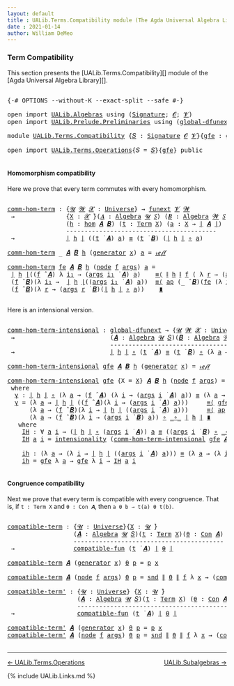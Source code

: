 ```yaml
---
layout: default
title : UALib.Terms.Compatibility module (The Agda Universal Algebra Library)
date : 2021-01-14
author: William DeMeo
---
```


### <a id="term-compatibility">Term Compatibility</a>

This section presents the [UALib.Terms.Compatibility][] module of the [Agda Universal Algebra Library][].

<pre class="Agda">

<a id="320" class="Symbol">{-#</a> <a id="324" class="Keyword">OPTIONS</a> <a id="332" class="Pragma">--without-K</a> <a id="344" class="Pragma">--exact-split</a> <a id="358" class="Pragma">--safe</a> <a id="365" class="Symbol">#-}</a>

<a id="370" class="Keyword">open</a> <a id="375" class="Keyword">import</a> <a id="382" href="UALib.Algebras.html" class="Module">UALib.Algebras</a> <a id="397" class="Keyword">using</a> <a id="403" class="Symbol">(</a><a id="404" href="UALib.Algebras.Signatures.html#1377" class="Function">Signature</a><a id="413" class="Symbol">;</a> <a id="415" href="universes.html#613" class="Generalizable">𝓞</a><a id="416" class="Symbol">;</a> <a id="418" href="universes.html#617" class="Generalizable">𝓥</a><a id="419" class="Symbol">)</a>
<a id="421" class="Keyword">open</a> <a id="426" class="Keyword">import</a> <a id="433" href="UALib.Prelude.Preliminaries.html" class="Module">UALib.Prelude.Preliminaries</a> <a id="461" class="Keyword">using</a> <a id="467" class="Symbol">(</a><a id="468" href="MGS-Subsingleton-Theorems.html#3468" class="Function">global-dfunext</a><a id="482" class="Symbol">)</a>

<a id="485" class="Keyword">module</a> <a id="492" href="UALib.Terms.Compatibility.html" class="Module">UALib.Terms.Compatibility</a> <a id="518" class="Symbol">{</a><a id="519" href="UALib.Terms.Compatibility.html#519" class="Bound">𝑆</a> <a id="521" class="Symbol">:</a> <a id="523" href="UALib.Algebras.Signatures.html#1377" class="Function">Signature</a> <a id="533" href="universes.html#613" class="Generalizable">𝓞</a> <a id="535" href="universes.html#617" class="Generalizable">𝓥</a><a id="536" class="Symbol">}{</a><a id="538" href="UALib.Terms.Compatibility.html#538" class="Bound">gfe</a> <a id="542" class="Symbol">:</a> <a id="544" href="MGS-Subsingleton-Theorems.html#3468" class="Function">global-dfunext</a><a id="558" class="Symbol">}</a> <a id="560" class="Keyword">where</a>

<a id="567" class="Keyword">open</a> <a id="572" class="Keyword">import</a> <a id="579" href="UALib.Terms.Operations.html" class="Module">UALib.Terms.Operations</a><a id="601" class="Symbol">{</a><a id="602" class="Argument">𝑆</a> <a id="604" class="Symbol">=</a> <a id="606" href="UALib.Terms.Compatibility.html#519" class="Bound">𝑆</a><a id="607" class="Symbol">}{</a><a id="609" href="UALib.Terms.Compatibility.html#538" class="Bound">gfe</a><a id="612" class="Symbol">}</a> <a id="614" class="Keyword">public</a>

</pre>



#### <a id="homomorphism compatibility">Homomorphism compatibility</a>

Here we prove that every term commutes with every homomorphism.

<pre class="Agda">

<a id="comm-hom-term"></a><a id="787" href="UALib.Terms.Compatibility.html#787" class="Function">comm-hom-term</a> <a id="801" class="Symbol">:</a> <a id="803" class="Symbol">{</a><a id="804" href="UALib.Terms.Compatibility.html#804" class="Bound">𝓤</a> <a id="806" href="UALib.Terms.Compatibility.html#806" class="Bound">𝓦</a> <a id="808" href="UALib.Terms.Compatibility.html#808" class="Bound">𝓧</a> <a id="810" class="Symbol">:</a> <a id="812" href="universes.html#551" class="Function">Universe</a><a id="820" class="Symbol">}</a> <a id="822" class="Symbol">→</a> <a id="824" href="MGS-FunExt-from-Univalence.html#393" class="Function">funext</a> <a id="831" href="UALib.Terms.Compatibility.html#535" class="Bound">𝓥</a> <a id="833" href="UALib.Terms.Compatibility.html#806" class="Bound">𝓦</a>
 <a id="836" class="Symbol">→</a>              <a id="851" class="Symbol">{</a><a id="852" href="UALib.Terms.Compatibility.html#852" class="Bound">X</a> <a id="854" class="Symbol">:</a> <a id="856" href="UALib.Terms.Compatibility.html#808" class="Bound">𝓧</a> <a id="858" href="universes.html#758" class="Function Operator">̇</a><a id="859" class="Symbol">}(</a><a id="861" href="UALib.Terms.Compatibility.html#861" class="Bound">𝑨</a> <a id="863" class="Symbol">:</a> <a id="865" href="UALib.Algebras.Algebras.html#771" class="Function">Algebra</a> <a id="873" href="UALib.Terms.Compatibility.html#804" class="Bound">𝓤</a> <a id="875" href="UALib.Terms.Compatibility.html#519" class="Bound">𝑆</a><a id="876" class="Symbol">)</a> <a id="878" class="Symbol">(</a><a id="879" href="UALib.Terms.Compatibility.html#879" class="Bound">𝑩</a> <a id="881" class="Symbol">:</a> <a id="883" href="UALib.Algebras.Algebras.html#771" class="Function">Algebra</a> <a id="891" href="UALib.Terms.Compatibility.html#806" class="Bound">𝓦</a> <a id="893" href="UALib.Terms.Compatibility.html#519" class="Bound">𝑆</a><a id="894" class="Symbol">)</a>
                <a id="912" class="Symbol">(</a><a id="913" href="UALib.Terms.Compatibility.html#913" class="Bound">h</a> <a id="915" class="Symbol">:</a> <a id="917" href="UALib.Homomorphisms.Basic.html#2319" class="Function">hom</a> <a id="921" href="UALib.Terms.Compatibility.html#861" class="Bound">𝑨</a> <a id="923" href="UALib.Terms.Compatibility.html#879" class="Bound">𝑩</a><a id="924" class="Symbol">)</a> <a id="926" class="Symbol">(</a><a id="927" href="UALib.Terms.Compatibility.html#927" class="Bound">t</a> <a id="929" class="Symbol">:</a> <a id="931" href="UALib.Terms.Basic.html#2343" class="Datatype">Term</a> <a id="936" href="UALib.Terms.Compatibility.html#852" class="Bound">X</a><a id="937" class="Symbol">)</a> <a id="939" class="Symbol">(</a><a id="940" href="UALib.Terms.Compatibility.html#940" class="Bound">a</a> <a id="942" class="Symbol">:</a> <a id="944" href="UALib.Terms.Compatibility.html#852" class="Bound">X</a> <a id="946" class="Symbol">→</a> <a id="948" href="UALib.Prelude.Preliminaries.html#11659" class="Function Operator">∣</a> <a id="950" href="UALib.Terms.Compatibility.html#861" class="Bound">𝑨</a> <a id="952" href="UALib.Prelude.Preliminaries.html#11659" class="Function Operator">∣</a><a id="953" class="Symbol">)</a>
                <a id="971" class="Comment">-----------------------------------------</a>
 <a id="1014" class="Symbol">→</a>              <a id="1029" href="UALib.Prelude.Preliminaries.html#11659" class="Function Operator">∣</a> <a id="1031" href="UALib.Terms.Compatibility.html#913" class="Bound">h</a> <a id="1033" href="UALib.Prelude.Preliminaries.html#11659" class="Function Operator">∣</a> <a id="1035" class="Symbol">((</a><a id="1037" href="UALib.Terms.Compatibility.html#927" class="Bound">t</a> <a id="1039" href="UALib.Terms.Operations.html#1284" class="Function Operator">̇</a> <a id="1041" href="UALib.Terms.Compatibility.html#861" class="Bound">𝑨</a><a id="1042" class="Symbol">)</a> <a id="1044" href="UALib.Terms.Compatibility.html#940" class="Bound">a</a><a id="1045" class="Symbol">)</a> <a id="1047" href="UALib.Prelude.Preliminaries.html#5556" class="Datatype Operator">≡</a> <a id="1049" class="Symbol">(</a><a id="1050" href="UALib.Terms.Compatibility.html#927" class="Bound">t</a> <a id="1052" href="UALib.Terms.Operations.html#1284" class="Function Operator">̇</a> <a id="1054" href="UALib.Terms.Compatibility.html#879" class="Bound">𝑩</a><a id="1055" class="Symbol">)</a> <a id="1057" class="Symbol">(</a><a id="1058" href="UALib.Prelude.Preliminaries.html#11659" class="Function Operator">∣</a> <a id="1060" href="UALib.Terms.Compatibility.html#913" class="Bound">h</a> <a id="1062" href="UALib.Prelude.Preliminaries.html#11659" class="Function Operator">∣</a> <a id="1064" href="MGS-MLTT.html#3813" class="Function Operator">∘</a> <a id="1066" href="UALib.Terms.Compatibility.html#940" class="Bound">a</a><a id="1067" class="Symbol">)</a>

<a id="1070" href="UALib.Terms.Compatibility.html#787" class="Function">comm-hom-term</a> <a id="1084" class="Symbol">_</a> <a id="1086" href="UALib.Terms.Compatibility.html#1086" class="Bound">𝑨</a> <a id="1088" href="UALib.Terms.Compatibility.html#1088" class="Bound">𝑩</a> <a id="1090" href="UALib.Terms.Compatibility.html#1090" class="Bound">h</a> <a id="1092" class="Symbol">(</a><a id="1093" href="UALib.Terms.Basic.html#2391" class="InductiveConstructor">generator</a> <a id="1103" href="UALib.Terms.Compatibility.html#1103" class="Bound">x</a><a id="1104" class="Symbol">)</a> <a id="1106" href="UALib.Terms.Compatibility.html#1106" class="Bound">a</a> <a id="1108" class="Symbol">=</a> <a id="1110" href="UALib.Prelude.Preliminaries.html#5570" class="InductiveConstructor">𝓇ℯ𝒻𝓁</a>

<a id="1116" href="UALib.Terms.Compatibility.html#787" class="Function">comm-hom-term</a> <a id="1130" href="UALib.Terms.Compatibility.html#1130" class="Bound">fe</a> <a id="1133" href="UALib.Terms.Compatibility.html#1133" class="Bound">𝑨</a> <a id="1135" href="UALib.Terms.Compatibility.html#1135" class="Bound">𝑩</a> <a id="1137" href="UALib.Terms.Compatibility.html#1137" class="Bound">h</a> <a id="1139" class="Symbol">(</a><a id="1140" href="UALib.Terms.Basic.html#2416" class="InductiveConstructor">node</a> <a id="1145" href="UALib.Terms.Compatibility.html#1145" class="Bound">f</a> <a id="1147" href="UALib.Terms.Compatibility.html#1147" class="Bound">args</a><a id="1151" class="Symbol">)</a> <a id="1153" href="UALib.Terms.Compatibility.html#1153" class="Bound">a</a> <a id="1155" class="Symbol">=</a>
 <a id="1158" href="UALib.Prelude.Preliminaries.html#11659" class="Function Operator">∣</a> <a id="1160" href="UALib.Terms.Compatibility.html#1137" class="Bound">h</a> <a id="1162" href="UALib.Prelude.Preliminaries.html#11659" class="Function Operator">∣</a><a id="1163" class="Symbol">((</a><a id="1165" href="UALib.Terms.Compatibility.html#1145" class="Bound">f</a> <a id="1167" href="UALib.Algebras.Algebras.html#2921" class="Function Operator">̂</a> <a id="1169" href="UALib.Terms.Compatibility.html#1133" class="Bound">𝑨</a><a id="1170" class="Symbol">)</a> <a id="1172" class="Symbol">λ</a> <a id="1174" href="UALib.Terms.Compatibility.html#1174" class="Bound">i₁</a> <a id="1177" class="Symbol">→</a> <a id="1179" class="Symbol">(</a><a id="1180" href="UALib.Terms.Compatibility.html#1147" class="Bound">args</a> <a id="1185" href="UALib.Terms.Compatibility.html#1174" class="Bound">i₁</a> <a id="1188" href="UALib.Terms.Operations.html#1284" class="Function Operator">̇</a> <a id="1190" href="UALib.Terms.Compatibility.html#1133" class="Bound">𝑨</a><a id="1191" class="Symbol">)</a> <a id="1193" href="UALib.Terms.Compatibility.html#1153" class="Bound">a</a><a id="1194" class="Symbol">)</a>    <a id="1199" href="MGS-MLTT.html#5997" class="Function Operator">≡⟨</a> <a id="1202" href="UALib.Prelude.Preliminaries.html#11740" class="Function Operator">∥</a> <a id="1204" href="UALib.Terms.Compatibility.html#1137" class="Bound">h</a> <a id="1206" href="UALib.Prelude.Preliminaries.html#11740" class="Function Operator">∥</a> <a id="1208" href="UALib.Terms.Compatibility.html#1145" class="Bound">f</a> <a id="1210" class="Symbol">(</a> <a id="1212" class="Symbol">λ</a> <a id="1214" href="UALib.Terms.Compatibility.html#1214" class="Bound">r</a> <a id="1216" class="Symbol">→</a> <a id="1218" class="Symbol">(</a><a id="1219" href="UALib.Terms.Compatibility.html#1147" class="Bound">args</a> <a id="1224" href="UALib.Terms.Compatibility.html#1214" class="Bound">r</a> <a id="1226" href="UALib.Terms.Operations.html#1284" class="Function Operator">̇</a> <a id="1228" href="UALib.Terms.Compatibility.html#1133" class="Bound">𝑨</a><a id="1229" class="Symbol">)</a> <a id="1231" href="UALib.Terms.Compatibility.html#1153" class="Bound">a</a> <a id="1233" class="Symbol">)</a> <a id="1235" href="MGS-MLTT.html#5997" class="Function Operator">⟩</a>
 <a id="1238" class="Symbol">(</a><a id="1239" href="UALib.Terms.Compatibility.html#1145" class="Bound">f</a> <a id="1241" href="UALib.Algebras.Algebras.html#2921" class="Function Operator">̂</a> <a id="1243" href="UALib.Terms.Compatibility.html#1135" class="Bound">𝑩</a><a id="1244" class="Symbol">)(λ</a> <a id="1248" href="UALib.Terms.Compatibility.html#1248" class="Bound">i₁</a> <a id="1251" class="Symbol">→</a>  <a id="1254" href="UALib.Prelude.Preliminaries.html#11659" class="Function Operator">∣</a> <a id="1256" href="UALib.Terms.Compatibility.html#1137" class="Bound">h</a> <a id="1258" href="UALib.Prelude.Preliminaries.html#11659" class="Function Operator">∣</a><a id="1259" class="Symbol">((</a><a id="1261" href="UALib.Terms.Compatibility.html#1147" class="Bound">args</a> <a id="1266" href="UALib.Terms.Compatibility.html#1248" class="Bound">i₁</a> <a id="1269" href="UALib.Terms.Operations.html#1284" class="Function Operator">̇</a> <a id="1271" href="UALib.Terms.Compatibility.html#1133" class="Bound">𝑨</a><a id="1272" class="Symbol">)</a> <a id="1274" href="UALib.Terms.Compatibility.html#1153" class="Bound">a</a><a id="1275" class="Symbol">))</a>  <a id="1279" href="MGS-MLTT.html#5997" class="Function Operator">≡⟨</a> <a id="1282" href="MGS-MLTT.html#6613" class="Function">ap</a> <a id="1285" class="Symbol">(_</a> <a id="1288" href="UALib.Algebras.Algebras.html#2921" class="Function Operator">̂</a> <a id="1290" href="UALib.Terms.Compatibility.html#1135" class="Bound">𝑩</a><a id="1291" class="Symbol">)(</a><a id="1293" href="UALib.Terms.Compatibility.html#1130" class="Bound">fe</a> <a id="1296" class="Symbol">(λ</a> <a id="1299" href="UALib.Terms.Compatibility.html#1299" class="Bound">i₁</a> <a id="1302" class="Symbol">→</a> <a id="1304" href="UALib.Terms.Compatibility.html#787" class="Function">comm-hom-term</a> <a id="1318" href="UALib.Terms.Compatibility.html#1130" class="Bound">fe</a> <a id="1321" href="UALib.Terms.Compatibility.html#1133" class="Bound">𝑨</a> <a id="1323" href="UALib.Terms.Compatibility.html#1135" class="Bound">𝑩</a> <a id="1325" href="UALib.Terms.Compatibility.html#1137" class="Bound">h</a> <a id="1327" class="Symbol">(</a><a id="1328" href="UALib.Terms.Compatibility.html#1147" class="Bound">args</a> <a id="1333" href="UALib.Terms.Compatibility.html#1299" class="Bound">i₁</a><a id="1335" class="Symbol">)</a> <a id="1337" href="UALib.Terms.Compatibility.html#1153" class="Bound">a</a><a id="1338" class="Symbol">))</a><a id="1340" href="MGS-MLTT.html#5997" class="Function Operator">⟩</a>
 <a id="1343" class="Symbol">(</a><a id="1344" href="UALib.Terms.Compatibility.html#1145" class="Bound">f</a> <a id="1346" href="UALib.Algebras.Algebras.html#2921" class="Function Operator">̂</a> <a id="1348" href="UALib.Terms.Compatibility.html#1135" class="Bound">𝑩</a><a id="1349" class="Symbol">)(λ</a> <a id="1353" href="UALib.Terms.Compatibility.html#1353" class="Bound">r</a> <a id="1355" class="Symbol">→</a> <a id="1357" class="Symbol">(</a><a id="1358" href="UALib.Terms.Compatibility.html#1147" class="Bound">args</a> <a id="1363" href="UALib.Terms.Compatibility.html#1353" class="Bound">r</a> <a id="1365" href="UALib.Terms.Operations.html#1284" class="Function Operator">̇</a> <a id="1367" href="UALib.Terms.Compatibility.html#1135" class="Bound">𝑩</a><a id="1368" class="Symbol">)(</a><a id="1370" href="UALib.Prelude.Preliminaries.html#11659" class="Function Operator">∣</a> <a id="1372" href="UALib.Terms.Compatibility.html#1137" class="Bound">h</a> <a id="1374" href="UALib.Prelude.Preliminaries.html#11659" class="Function Operator">∣</a> <a id="1376" href="MGS-MLTT.html#3813" class="Function Operator">∘</a> <a id="1378" href="UALib.Terms.Compatibility.html#1153" class="Bound">a</a><a id="1379" class="Symbol">))</a>    <a id="1385" href="MGS-MLTT.html#6079" class="Function Operator">∎</a>

</pre>

Here is an intensional version.

<pre class="Agda">

<a id="comm-hom-term-intensional"></a><a id="1447" href="UALib.Terms.Compatibility.html#1447" class="Function">comm-hom-term-intensional</a> <a id="1473" class="Symbol">:</a> <a id="1475" href="MGS-Subsingleton-Theorems.html#3468" class="Function">global-dfunext</a> <a id="1490" class="Symbol">→</a> <a id="1492" class="Symbol">{</a><a id="1493" href="UALib.Terms.Compatibility.html#1493" class="Bound">𝓤</a> <a id="1495" href="UALib.Terms.Compatibility.html#1495" class="Bound">𝓦</a> <a id="1497" href="UALib.Terms.Compatibility.html#1497" class="Bound">𝓧</a> <a id="1499" class="Symbol">:</a> <a id="1501" href="universes.html#551" class="Function">Universe</a><a id="1509" class="Symbol">}{</a><a id="1511" href="UALib.Terms.Compatibility.html#1511" class="Bound">X</a> <a id="1513" class="Symbol">:</a> <a id="1515" href="UALib.Terms.Compatibility.html#1497" class="Bound">𝓧</a> <a id="1517" href="universes.html#758" class="Function Operator">̇</a><a id="1518" class="Symbol">}</a>
 <a id="1521" class="Symbol">→</a>                          <a id="1548" class="Symbol">(</a><a id="1549" href="UALib.Terms.Compatibility.html#1549" class="Bound">𝑨</a> <a id="1551" class="Symbol">:</a> <a id="1553" href="UALib.Algebras.Algebras.html#771" class="Function">Algebra</a> <a id="1561" href="UALib.Terms.Compatibility.html#1493" class="Bound">𝓤</a> <a id="1563" href="UALib.Terms.Compatibility.html#519" class="Bound">𝑆</a><a id="1564" class="Symbol">)(</a><a id="1566" href="UALib.Terms.Compatibility.html#1566" class="Bound">𝑩</a> <a id="1568" class="Symbol">:</a> <a id="1570" href="UALib.Algebras.Algebras.html#771" class="Function">Algebra</a> <a id="1578" href="UALib.Terms.Compatibility.html#1495" class="Bound">𝓦</a> <a id="1580" href="UALib.Terms.Compatibility.html#519" class="Bound">𝑆</a><a id="1581" class="Symbol">)(</a><a id="1583" href="UALib.Terms.Compatibility.html#1583" class="Bound">h</a> <a id="1585" class="Symbol">:</a> <a id="1587" href="UALib.Homomorphisms.Basic.html#2319" class="Function">hom</a> <a id="1591" href="UALib.Terms.Compatibility.html#1549" class="Bound">𝑨</a> <a id="1593" href="UALib.Terms.Compatibility.html#1566" class="Bound">𝑩</a><a id="1594" class="Symbol">)(</a><a id="1596" href="UALib.Terms.Compatibility.html#1596" class="Bound">t</a> <a id="1598" class="Symbol">:</a> <a id="1600" href="UALib.Terms.Basic.html#2343" class="Datatype">Term</a> <a id="1605" href="UALib.Terms.Compatibility.html#1511" class="Bound">X</a><a id="1606" class="Symbol">)</a>
                            <a id="1636" class="Comment">-------------------------------------------------------------</a>
 <a id="1699" class="Symbol">→</a>                          <a id="1726" href="UALib.Prelude.Preliminaries.html#11659" class="Function Operator">∣</a> <a id="1728" href="UALib.Terms.Compatibility.html#1583" class="Bound">h</a> <a id="1730" href="UALib.Prelude.Preliminaries.html#11659" class="Function Operator">∣</a> <a id="1732" href="MGS-MLTT.html#3813" class="Function Operator">∘</a> <a id="1734" class="Symbol">(</a><a id="1735" href="UALib.Terms.Compatibility.html#1596" class="Bound">t</a> <a id="1737" href="UALib.Terms.Operations.html#1284" class="Function Operator">̇</a> <a id="1739" href="UALib.Terms.Compatibility.html#1549" class="Bound">𝑨</a><a id="1740" class="Symbol">)</a> <a id="1742" href="UALib.Prelude.Preliminaries.html#5556" class="Datatype Operator">≡</a> <a id="1744" class="Symbol">(</a><a id="1745" href="UALib.Terms.Compatibility.html#1596" class="Bound">t</a> <a id="1747" href="UALib.Terms.Operations.html#1284" class="Function Operator">̇</a> <a id="1749" href="UALib.Terms.Compatibility.html#1566" class="Bound">𝑩</a><a id="1750" class="Symbol">)</a> <a id="1752" href="MGS-MLTT.html#3813" class="Function Operator">∘</a> <a id="1754" class="Symbol">(λ</a> <a id="1757" href="UALib.Terms.Compatibility.html#1757" class="Bound">a</a> <a id="1759" class="Symbol">→</a> <a id="1761" href="UALib.Prelude.Preliminaries.html#11659" class="Function Operator">∣</a> <a id="1763" href="UALib.Terms.Compatibility.html#1583" class="Bound">h</a> <a id="1765" href="UALib.Prelude.Preliminaries.html#11659" class="Function Operator">∣</a> <a id="1767" href="MGS-MLTT.html#3813" class="Function Operator">∘</a> <a id="1769" href="UALib.Terms.Compatibility.html#1757" class="Bound">a</a><a id="1770" class="Symbol">)</a>

<a id="1773" href="UALib.Terms.Compatibility.html#1447" class="Function">comm-hom-term-intensional</a> <a id="1799" href="UALib.Terms.Compatibility.html#1799" class="Bound">gfe</a> <a id="1803" href="UALib.Terms.Compatibility.html#1803" class="Bound">𝑨</a> <a id="1805" href="UALib.Terms.Compatibility.html#1805" class="Bound">𝑩</a> <a id="1807" href="UALib.Terms.Compatibility.html#1807" class="Bound">h</a> <a id="1809" class="Symbol">(</a><a id="1810" href="UALib.Terms.Basic.html#2391" class="InductiveConstructor">generator</a> <a id="1820" href="UALib.Terms.Compatibility.html#1820" class="Bound">x</a><a id="1821" class="Symbol">)</a> <a id="1823" class="Symbol">=</a> <a id="1825" href="UALib.Prelude.Preliminaries.html#5570" class="InductiveConstructor">𝓇ℯ𝒻𝓁</a>

<a id="1831" href="UALib.Terms.Compatibility.html#1447" class="Function">comm-hom-term-intensional</a> <a id="1857" href="UALib.Terms.Compatibility.html#1857" class="Bound">gfe</a> <a id="1861" class="Symbol">{</a><a id="1862" class="Argument">X</a> <a id="1864" class="Symbol">=</a> <a id="1866" href="UALib.Terms.Compatibility.html#1866" class="Bound">X</a><a id="1867" class="Symbol">}</a> <a id="1869" href="UALib.Terms.Compatibility.html#1869" class="Bound">𝑨</a> <a id="1871" href="UALib.Terms.Compatibility.html#1871" class="Bound">𝑩</a> <a id="1873" href="UALib.Terms.Compatibility.html#1873" class="Bound">h</a> <a id="1875" class="Symbol">(</a><a id="1876" href="UALib.Terms.Basic.html#2416" class="InductiveConstructor">node</a> <a id="1881" href="UALib.Terms.Compatibility.html#1881" class="Bound">f</a> <a id="1883" href="UALib.Terms.Compatibility.html#1883" class="Bound">args</a><a id="1887" class="Symbol">)</a> <a id="1889" class="Symbol">=</a> <a id="1891" href="UALib.Terms.Compatibility.html#1902" class="Function">γ</a>
 <a id="1894" class="Keyword">where</a>
  <a id="1902" href="UALib.Terms.Compatibility.html#1902" class="Function">γ</a> <a id="1904" class="Symbol">:</a> <a id="1906" href="UALib.Prelude.Preliminaries.html#11659" class="Function Operator">∣</a> <a id="1908" href="UALib.Terms.Compatibility.html#1873" class="Bound">h</a> <a id="1910" href="UALib.Prelude.Preliminaries.html#11659" class="Function Operator">∣</a> <a id="1912" href="MGS-MLTT.html#3813" class="Function Operator">∘</a> <a id="1914" class="Symbol">(λ</a> <a id="1917" href="UALib.Terms.Compatibility.html#1917" class="Bound">a</a> <a id="1919" class="Symbol">→</a> <a id="1921" class="Symbol">(</a><a id="1922" href="UALib.Terms.Compatibility.html#1881" class="Bound">f</a> <a id="1924" href="UALib.Algebras.Algebras.html#2921" class="Function Operator">̂</a> <a id="1926" href="UALib.Terms.Compatibility.html#1869" class="Bound">𝑨</a><a id="1927" class="Symbol">)</a> <a id="1929" class="Symbol">(λ</a> <a id="1932" href="UALib.Terms.Compatibility.html#1932" class="Bound">i</a> <a id="1934" class="Symbol">→</a> <a id="1936" class="Symbol">(</a><a id="1937" href="UALib.Terms.Compatibility.html#1883" class="Bound">args</a> <a id="1942" href="UALib.Terms.Compatibility.html#1932" class="Bound">i</a> <a id="1944" href="UALib.Terms.Operations.html#1284" class="Function Operator">̇</a> <a id="1946" href="UALib.Terms.Compatibility.html#1869" class="Bound">𝑨</a><a id="1947" class="Symbol">)</a> <a id="1949" href="UALib.Terms.Compatibility.html#1917" class="Bound">a</a><a id="1950" class="Symbol">))</a> <a id="1953" href="UALib.Prelude.Preliminaries.html#5556" class="Datatype Operator">≡</a> <a id="1955" class="Symbol">(λ</a> <a id="1958" href="UALib.Terms.Compatibility.html#1958" class="Bound">a</a> <a id="1960" class="Symbol">→</a> <a id="1962" class="Symbol">(</a><a id="1963" href="UALib.Terms.Compatibility.html#1881" class="Bound">f</a> <a id="1965" href="UALib.Algebras.Algebras.html#2921" class="Function Operator">̂</a> <a id="1967" href="UALib.Terms.Compatibility.html#1871" class="Bound">𝑩</a><a id="1968" class="Symbol">)(λ</a> <a id="1972" href="UALib.Terms.Compatibility.html#1972" class="Bound">i</a> <a id="1974" class="Symbol">→</a> <a id="1976" class="Symbol">(</a><a id="1977" href="UALib.Terms.Compatibility.html#1883" class="Bound">args</a> <a id="1982" href="UALib.Terms.Compatibility.html#1972" class="Bound">i</a> <a id="1984" href="UALib.Terms.Operations.html#1284" class="Function Operator">̇</a> <a id="1986" href="UALib.Terms.Compatibility.html#1871" class="Bound">𝑩</a><a id="1987" class="Symbol">)</a> <a id="1989" href="UALib.Terms.Compatibility.html#1958" class="Bound">a</a><a id="1990" class="Symbol">))</a> <a id="1993" href="MGS-MLTT.html#3813" class="Function Operator">∘</a> <a id="1995" href="MGS-MLTT.html#3813" class="Function Operator">_∘_</a> <a id="1999" href="UALib.Prelude.Preliminaries.html#11659" class="Function Operator">∣</a> <a id="2001" href="UALib.Terms.Compatibility.html#1873" class="Bound">h</a> <a id="2003" href="UALib.Prelude.Preliminaries.html#11659" class="Function Operator">∣</a>
  <a id="2007" href="UALib.Terms.Compatibility.html#1902" class="Function">γ</a> <a id="2009" class="Symbol">=</a> <a id="2011" class="Symbol">(λ</a> <a id="2014" href="UALib.Terms.Compatibility.html#2014" class="Bound">a</a> <a id="2016" class="Symbol">→</a> <a id="2018" href="UALib.Prelude.Preliminaries.html#11659" class="Function Operator">∣</a> <a id="2020" href="UALib.Terms.Compatibility.html#1873" class="Bound">h</a> <a id="2022" href="UALib.Prelude.Preliminaries.html#11659" class="Function Operator">∣</a> <a id="2024" class="Symbol">((</a><a id="2026" href="UALib.Terms.Compatibility.html#1881" class="Bound">f</a> <a id="2028" href="UALib.Algebras.Algebras.html#2921" class="Function Operator">̂</a> <a id="2030" href="UALib.Terms.Compatibility.html#1869" class="Bound">𝑨</a><a id="2031" class="Symbol">)(λ</a> <a id="2035" href="UALib.Terms.Compatibility.html#2035" class="Bound">i</a> <a id="2037" class="Symbol">→</a> <a id="2039" class="Symbol">(</a><a id="2040" href="UALib.Terms.Compatibility.html#1883" class="Bound">args</a> <a id="2045" href="UALib.Terms.Compatibility.html#2035" class="Bound">i</a> <a id="2047" href="UALib.Terms.Operations.html#1284" class="Function Operator">̇</a> <a id="2049" href="UALib.Terms.Compatibility.html#1869" class="Bound">𝑨</a><a id="2050" class="Symbol">)</a> <a id="2052" href="UALib.Terms.Compatibility.html#2014" class="Bound">a</a><a id="2053" class="Symbol">)))</a>     <a id="2061" href="MGS-MLTT.html#5997" class="Function Operator">≡⟨</a> <a id="2064" href="UALib.Terms.Compatibility.html#1857" class="Bound">gfe</a> <a id="2068" class="Symbol">(λ</a> <a id="2071" href="UALib.Terms.Compatibility.html#2071" class="Bound">a</a> <a id="2073" class="Symbol">→</a> <a id="2075" href="UALib.Prelude.Preliminaries.html#11740" class="Function Operator">∥</a> <a id="2077" href="UALib.Terms.Compatibility.html#1873" class="Bound">h</a> <a id="2079" href="UALib.Prelude.Preliminaries.html#11740" class="Function Operator">∥</a> <a id="2081" href="UALib.Terms.Compatibility.html#1881" class="Bound">f</a> <a id="2083" class="Symbol">(</a> <a id="2085" class="Symbol">λ</a> <a id="2087" href="UALib.Terms.Compatibility.html#2087" class="Bound">r</a> <a id="2089" class="Symbol">→</a> <a id="2091" class="Symbol">(</a><a id="2092" href="UALib.Terms.Compatibility.html#1883" class="Bound">args</a> <a id="2097" href="UALib.Terms.Compatibility.html#2087" class="Bound">r</a> <a id="2099" href="UALib.Terms.Operations.html#1284" class="Function Operator">̇</a> <a id="2101" href="UALib.Terms.Compatibility.html#1869" class="Bound">𝑨</a><a id="2102" class="Symbol">)</a> <a id="2104" href="UALib.Terms.Compatibility.html#2071" class="Bound">a</a> <a id="2106" class="Symbol">))</a> <a id="2109" href="MGS-MLTT.html#5997" class="Function Operator">⟩</a>
      <a id="2117" class="Symbol">(λ</a> <a id="2120" href="UALib.Terms.Compatibility.html#2120" class="Bound">a</a> <a id="2122" class="Symbol">→</a> <a id="2124" class="Symbol">(</a><a id="2125" href="UALib.Terms.Compatibility.html#1881" class="Bound">f</a> <a id="2127" href="UALib.Algebras.Algebras.html#2921" class="Function Operator">̂</a> <a id="2129" href="UALib.Terms.Compatibility.html#1871" class="Bound">𝑩</a><a id="2130" class="Symbol">)(λ</a> <a id="2134" href="UALib.Terms.Compatibility.html#2134" class="Bound">i</a> <a id="2136" class="Symbol">→</a> <a id="2138" href="UALib.Prelude.Preliminaries.html#11659" class="Function Operator">∣</a> <a id="2140" href="UALib.Terms.Compatibility.html#1873" class="Bound">h</a> <a id="2142" href="UALib.Prelude.Preliminaries.html#11659" class="Function Operator">∣</a> <a id="2144" class="Symbol">((</a><a id="2146" href="UALib.Terms.Compatibility.html#1883" class="Bound">args</a> <a id="2151" href="UALib.Terms.Compatibility.html#2134" class="Bound">i</a> <a id="2153" href="UALib.Terms.Operations.html#1284" class="Function Operator">̇</a> <a id="2155" href="UALib.Terms.Compatibility.html#1869" class="Bound">𝑨</a><a id="2156" class="Symbol">)</a> <a id="2158" href="UALib.Terms.Compatibility.html#2120" class="Bound">a</a><a id="2159" class="Symbol">)))</a>     <a id="2167" href="MGS-MLTT.html#5997" class="Function Operator">≡⟨</a> <a id="2170" href="MGS-MLTT.html#6613" class="Function">ap</a> <a id="2173" class="Symbol">(λ</a> <a id="2176" href="UALib.Terms.Compatibility.html#2176" class="Bound">-</a> <a id="2178" class="Symbol">→</a> <a id="2180" class="Symbol">(λ</a> <a id="2183" href="UALib.Terms.Compatibility.html#2183" class="Bound">a</a> <a id="2185" class="Symbol">→</a> <a id="2187" class="Symbol">(</a><a id="2188" href="UALib.Terms.Compatibility.html#1881" class="Bound">f</a> <a id="2190" href="UALib.Algebras.Algebras.html#2921" class="Function Operator">̂</a> <a id="2192" href="UALib.Terms.Compatibility.html#1871" class="Bound">𝑩</a><a id="2193" class="Symbol">)(</a><a id="2195" href="UALib.Terms.Compatibility.html#2176" class="Bound">-</a> <a id="2197" href="UALib.Terms.Compatibility.html#2183" class="Bound">a</a><a id="2198" class="Symbol">)))</a> <a id="2202" href="UALib.Terms.Compatibility.html#2429" class="Function">ih</a> <a id="2205" href="MGS-MLTT.html#5997" class="Function Operator">⟩</a>
      <a id="2213" class="Symbol">(λ</a> <a id="2216" href="UALib.Terms.Compatibility.html#2216" class="Bound">a</a> <a id="2218" class="Symbol">→</a> <a id="2220" class="Symbol">(</a><a id="2221" href="UALib.Terms.Compatibility.html#1881" class="Bound">f</a> <a id="2223" href="UALib.Algebras.Algebras.html#2921" class="Function Operator">̂</a> <a id="2225" href="UALib.Terms.Compatibility.html#1871" class="Bound">𝑩</a><a id="2226" class="Symbol">)(λ</a> <a id="2230" href="UALib.Terms.Compatibility.html#2230" class="Bound">i</a> <a id="2232" class="Symbol">→</a> <a id="2234" class="Symbol">(</a><a id="2235" href="UALib.Terms.Compatibility.html#1883" class="Bound">args</a> <a id="2240" href="UALib.Terms.Compatibility.html#2230" class="Bound">i</a> <a id="2242" href="UALib.Terms.Operations.html#1284" class="Function Operator">̇</a> <a id="2244" href="UALib.Terms.Compatibility.html#1871" class="Bound">𝑩</a><a id="2245" class="Symbol">)</a> <a id="2247" href="UALib.Terms.Compatibility.html#2216" class="Bound">a</a><a id="2248" class="Symbol">))</a> <a id="2251" href="MGS-MLTT.html#3813" class="Function Operator">∘</a> <a id="2253" href="MGS-MLTT.html#3813" class="Function Operator">_∘_</a> <a id="2257" href="UALib.Prelude.Preliminaries.html#11659" class="Function Operator">∣</a> <a id="2259" href="UALib.Terms.Compatibility.html#1873" class="Bound">h</a> <a id="2261" href="UALib.Prelude.Preliminaries.html#11659" class="Function Operator">∣</a> <a id="2263" href="MGS-MLTT.html#6079" class="Function Operator">∎</a>
   <a id="2268" class="Keyword">where</a>
    <a id="2278" href="UALib.Terms.Compatibility.html#2278" class="Function">IH</a> <a id="2281" class="Symbol">:</a> <a id="2283" class="Symbol">∀</a> <a id="2285" href="UALib.Terms.Compatibility.html#2285" class="Bound">a</a> <a id="2287" href="UALib.Terms.Compatibility.html#2287" class="Bound">i</a> <a id="2289" class="Symbol">→</a> <a id="2291" class="Symbol">(</a><a id="2292" href="UALib.Prelude.Preliminaries.html#11659" class="Function Operator">∣</a> <a id="2294" href="UALib.Terms.Compatibility.html#1873" class="Bound">h</a> <a id="2296" href="UALib.Prelude.Preliminaries.html#11659" class="Function Operator">∣</a> <a id="2298" href="MGS-MLTT.html#3813" class="Function Operator">∘</a> <a id="2300" class="Symbol">(</a><a id="2301" href="UALib.Terms.Compatibility.html#1883" class="Bound">args</a> <a id="2306" href="UALib.Terms.Compatibility.html#2287" class="Bound">i</a> <a id="2308" href="UALib.Terms.Operations.html#1284" class="Function Operator">̇</a> <a id="2310" href="UALib.Terms.Compatibility.html#1869" class="Bound">𝑨</a><a id="2311" class="Symbol">))</a> <a id="2314" href="UALib.Terms.Compatibility.html#2285" class="Bound">a</a> <a id="2316" href="UALib.Prelude.Preliminaries.html#5556" class="Datatype Operator">≡</a> <a id="2318" class="Symbol">((</a><a id="2320" href="UALib.Terms.Compatibility.html#1883" class="Bound">args</a> <a id="2325" href="UALib.Terms.Compatibility.html#2287" class="Bound">i</a> <a id="2327" href="UALib.Terms.Operations.html#1284" class="Function Operator">̇</a> <a id="2329" href="UALib.Terms.Compatibility.html#1871" class="Bound">𝑩</a><a id="2330" class="Symbol">)</a> <a id="2332" href="MGS-MLTT.html#3813" class="Function Operator">∘</a> <a id="2334" href="MGS-MLTT.html#3813" class="Function Operator">_∘_</a> <a id="2338" href="UALib.Prelude.Preliminaries.html#11659" class="Function Operator">∣</a> <a id="2340" href="UALib.Terms.Compatibility.html#1873" class="Bound">h</a> <a id="2342" href="UALib.Prelude.Preliminaries.html#11659" class="Function Operator">∣</a><a id="2343" class="Symbol">)</a> <a id="2345" href="UALib.Terms.Compatibility.html#2285" class="Bound">a</a>
    <a id="2351" href="UALib.Terms.Compatibility.html#2278" class="Function">IH</a> <a id="2354" href="UALib.Terms.Compatibility.html#2354" class="Bound">a</a> <a id="2356" href="UALib.Terms.Compatibility.html#2356" class="Bound">i</a> <a id="2358" class="Symbol">=</a> <a id="2360" href="UALib.Prelude.Extensionality.html#3477" class="Function">intensionality</a> <a id="2375" class="Symbol">(</a><a id="2376" href="UALib.Terms.Compatibility.html#1447" class="Function">comm-hom-term-intensional</a> <a id="2402" href="UALib.Terms.Compatibility.html#1857" class="Bound">gfe</a> <a id="2406" href="UALib.Terms.Compatibility.html#1869" class="Bound">𝑨</a> <a id="2408" href="UALib.Terms.Compatibility.html#1871" class="Bound">𝑩</a> <a id="2410" href="UALib.Terms.Compatibility.html#1873" class="Bound">h</a> <a id="2412" class="Symbol">(</a><a id="2413" href="UALib.Terms.Compatibility.html#1883" class="Bound">args</a> <a id="2418" href="UALib.Terms.Compatibility.html#2356" class="Bound">i</a><a id="2419" class="Symbol">))</a> <a id="2422" href="UALib.Terms.Compatibility.html#2354" class="Bound">a</a>

    <a id="2429" href="UALib.Terms.Compatibility.html#2429" class="Function">ih</a> <a id="2432" class="Symbol">:</a> <a id="2434" class="Symbol">(λ</a> <a id="2437" href="UALib.Terms.Compatibility.html#2437" class="Bound">a</a> <a id="2439" class="Symbol">→</a> <a id="2441" class="Symbol">(λ</a> <a id="2444" href="UALib.Terms.Compatibility.html#2444" class="Bound">i</a> <a id="2446" class="Symbol">→</a> <a id="2448" href="UALib.Prelude.Preliminaries.html#11659" class="Function Operator">∣</a> <a id="2450" href="UALib.Terms.Compatibility.html#1873" class="Bound">h</a> <a id="2452" href="UALib.Prelude.Preliminaries.html#11659" class="Function Operator">∣</a> <a id="2454" class="Symbol">((</a><a id="2456" href="UALib.Terms.Compatibility.html#1883" class="Bound">args</a> <a id="2461" href="UALib.Terms.Compatibility.html#2444" class="Bound">i</a> <a id="2463" href="UALib.Terms.Operations.html#1284" class="Function Operator">̇</a> <a id="2465" href="UALib.Terms.Compatibility.html#1869" class="Bound">𝑨</a><a id="2466" class="Symbol">)</a> <a id="2468" href="UALib.Terms.Compatibility.html#2437" class="Bound">a</a><a id="2469" class="Symbol">)))</a> <a id="2473" href="UALib.Prelude.Preliminaries.html#5556" class="Datatype Operator">≡</a> <a id="2475" class="Symbol">(λ</a> <a id="2478" href="UALib.Terms.Compatibility.html#2478" class="Bound">a</a> <a id="2480" class="Symbol">→</a> <a id="2482" class="Symbol">(λ</a> <a id="2485" href="UALib.Terms.Compatibility.html#2485" class="Bound">i</a> <a id="2487" class="Symbol">→</a> <a id="2489" class="Symbol">((</a><a id="2491" href="UALib.Terms.Compatibility.html#1883" class="Bound">args</a> <a id="2496" href="UALib.Terms.Compatibility.html#2485" class="Bound">i</a> <a id="2498" href="UALib.Terms.Operations.html#1284" class="Function Operator">̇</a> <a id="2500" href="UALib.Terms.Compatibility.html#1871" class="Bound">𝑩</a><a id="2501" class="Symbol">)</a> <a id="2503" href="MGS-MLTT.html#3813" class="Function Operator">∘</a> <a id="2505" href="MGS-MLTT.html#3813" class="Function Operator">_∘_</a> <a id="2509" href="UALib.Prelude.Preliminaries.html#11659" class="Function Operator">∣</a> <a id="2511" href="UALib.Terms.Compatibility.html#1873" class="Bound">h</a> <a id="2513" href="UALib.Prelude.Preliminaries.html#11659" class="Function Operator">∣</a><a id="2514" class="Symbol">)</a> <a id="2516" href="UALib.Terms.Compatibility.html#2478" class="Bound">a</a><a id="2517" class="Symbol">))</a>
    <a id="2524" href="UALib.Terms.Compatibility.html#2429" class="Function">ih</a> <a id="2527" class="Symbol">=</a> <a id="2529" href="UALib.Terms.Compatibility.html#1857" class="Bound">gfe</a> <a id="2533" class="Symbol">λ</a> <a id="2535" href="UALib.Terms.Compatibility.html#2535" class="Bound">a</a> <a id="2537" class="Symbol">→</a> <a id="2539" href="UALib.Terms.Compatibility.html#1857" class="Bound">gfe</a> <a id="2543" class="Symbol">λ</a> <a id="2545" href="UALib.Terms.Compatibility.html#2545" class="Bound">i</a> <a id="2547" class="Symbol">→</a> <a id="2549" href="UALib.Terms.Compatibility.html#2278" class="Function">IH</a> <a id="2552" href="UALib.Terms.Compatibility.html#2535" class="Bound">a</a> <a id="2554" href="UALib.Terms.Compatibility.html#2545" class="Bound">i</a>

</pre>




#### <a id="congruence-compatibility">Congruence compatibility</a>

Next we prove that every term is compatible with every congruence. That is, if `t : Term X` and `θ : Con 𝑨`, then `a θ b → t(a) θ t(b)`.

<pre class="Agda">

<a id="compatible-term"></a><a id="2792" href="UALib.Terms.Compatibility.html#2792" class="Function">compatible-term</a> <a id="2808" class="Symbol">:</a> <a id="2810" class="Symbol">{</a><a id="2811" href="UALib.Terms.Compatibility.html#2811" class="Bound">𝓤</a> <a id="2813" class="Symbol">:</a> <a id="2815" href="universes.html#551" class="Function">Universe</a><a id="2823" class="Symbol">}{</a><a id="2825" href="UALib.Terms.Compatibility.html#2825" class="Bound">X</a> <a id="2827" class="Symbol">:</a> <a id="2829" href="UALib.Terms.Compatibility.html#2811" class="Bound">𝓤</a> <a id="2831" href="universes.html#758" class="Function Operator">̇</a><a id="2832" class="Symbol">}</a>
                  <a id="2852" class="Symbol">(</a><a id="2853" href="UALib.Terms.Compatibility.html#2853" class="Bound">𝑨</a> <a id="2855" class="Symbol">:</a> <a id="2857" href="UALib.Algebras.Algebras.html#771" class="Function">Algebra</a> <a id="2865" href="UALib.Terms.Compatibility.html#2811" class="Bound">𝓤</a> <a id="2867" href="UALib.Terms.Compatibility.html#519" class="Bound">𝑆</a><a id="2868" class="Symbol">)(</a><a id="2870" href="UALib.Terms.Compatibility.html#2870" class="Bound">t</a> <a id="2872" class="Symbol">:</a> <a id="2874" href="UALib.Terms.Basic.html#2343" class="Datatype">Term</a> <a id="2879" href="UALib.Terms.Compatibility.html#2825" class="Bound">X</a><a id="2880" class="Symbol">)(</a><a id="2882" href="UALib.Terms.Compatibility.html#2882" class="Bound">θ</a> <a id="2884" class="Symbol">:</a> <a id="2886" href="UALib.Algebras.Congruences.html#767" class="Function">Con</a> <a id="2890" href="UALib.Terms.Compatibility.html#2853" class="Bound">𝑨</a><a id="2891" class="Symbol">)</a>
                  <a id="2911" class="Comment">-----------------------------------------</a>
 <a id="2954" class="Symbol">→</a>                <a id="2971" href="UALib.Relations.Quotients.html#7274" class="Function">compatible-fun</a> <a id="2986" class="Symbol">(</a><a id="2987" href="UALib.Terms.Compatibility.html#2870" class="Bound">t</a> <a id="2989" href="UALib.Terms.Operations.html#1284" class="Function Operator">̇</a> <a id="2991" href="UALib.Terms.Compatibility.html#2853" class="Bound">𝑨</a><a id="2992" class="Symbol">)</a> <a id="2994" href="UALib.Prelude.Preliminaries.html#11659" class="Function Operator">∣</a> <a id="2996" href="UALib.Terms.Compatibility.html#2882" class="Bound">θ</a> <a id="2998" href="UALib.Prelude.Preliminaries.html#11659" class="Function Operator">∣</a>

<a id="3001" href="UALib.Terms.Compatibility.html#2792" class="Function">compatible-term</a> <a id="3017" href="UALib.Terms.Compatibility.html#3017" class="Bound">𝑨</a> <a id="3019" class="Symbol">(</a><a id="3020" href="UALib.Terms.Basic.html#2391" class="InductiveConstructor">generator</a> <a id="3030" href="UALib.Terms.Compatibility.html#3030" class="Bound">x</a><a id="3031" class="Symbol">)</a> <a id="3033" href="UALib.Terms.Compatibility.html#3033" class="Bound">θ</a> <a id="3035" href="UALib.Terms.Compatibility.html#3035" class="Bound">p</a> <a id="3037" class="Symbol">=</a> <a id="3039" href="UALib.Terms.Compatibility.html#3035" class="Bound">p</a> <a id="3041" href="UALib.Terms.Compatibility.html#3030" class="Bound">x</a>

<a id="3044" href="UALib.Terms.Compatibility.html#2792" class="Function">compatible-term</a> <a id="3060" href="UALib.Terms.Compatibility.html#3060" class="Bound">𝑨</a> <a id="3062" class="Symbol">(</a><a id="3063" href="UALib.Terms.Basic.html#2416" class="InductiveConstructor">node</a> <a id="3068" href="UALib.Terms.Compatibility.html#3068" class="Bound">f</a> <a id="3070" href="UALib.Terms.Compatibility.html#3070" class="Bound">args</a><a id="3074" class="Symbol">)</a> <a id="3076" href="UALib.Terms.Compatibility.html#3076" class="Bound">θ</a> <a id="3078" href="UALib.Terms.Compatibility.html#3078" class="Bound">p</a> <a id="3080" class="Symbol">=</a> <a id="3082" href="UALib.Prelude.Preliminaries.html#11744" class="Function">snd</a> <a id="3086" href="UALib.Prelude.Preliminaries.html#11740" class="Function Operator">∥</a> <a id="3088" href="UALib.Terms.Compatibility.html#3076" class="Bound">θ</a> <a id="3090" href="UALib.Prelude.Preliminaries.html#11740" class="Function Operator">∥</a> <a id="3092" href="UALib.Terms.Compatibility.html#3068" class="Bound">f</a> <a id="3094" class="Symbol">λ</a> <a id="3096" href="UALib.Terms.Compatibility.html#3096" class="Bound">x</a> <a id="3098" class="Symbol">→</a> <a id="3100" class="Symbol">(</a><a id="3101" href="UALib.Terms.Compatibility.html#2792" class="Function">compatible-term</a> <a id="3117" href="UALib.Terms.Compatibility.html#3060" class="Bound">𝑨</a> <a id="3119" class="Symbol">(</a><a id="3120" href="UALib.Terms.Compatibility.html#3070" class="Bound">args</a> <a id="3125" href="UALib.Terms.Compatibility.html#3096" class="Bound">x</a><a id="3126" class="Symbol">)</a> <a id="3128" href="UALib.Terms.Compatibility.html#3076" class="Bound">θ</a><a id="3129" class="Symbol">)</a> <a id="3131" href="UALib.Terms.Compatibility.html#3078" class="Bound">p</a>

<a id="compatible-term&#39;"></a><a id="3134" href="UALib.Terms.Compatibility.html#3134" class="Function">compatible-term&#39;</a> <a id="3151" class="Symbol">:</a> <a id="3153" class="Symbol">{</a><a id="3154" href="UALib.Terms.Compatibility.html#3154" class="Bound">𝓤</a> <a id="3156" class="Symbol">:</a> <a id="3158" href="universes.html#551" class="Function">Universe</a><a id="3166" class="Symbol">}</a> <a id="3168" class="Symbol">{</a><a id="3169" href="UALib.Terms.Compatibility.html#3169" class="Bound">X</a> <a id="3171" class="Symbol">:</a> <a id="3173" href="UALib.Terms.Compatibility.html#3154" class="Bound">𝓤</a> <a id="3175" href="universes.html#758" class="Function Operator">̇</a><a id="3176" class="Symbol">}</a>
                   <a id="3197" class="Symbol">(</a><a id="3198" href="UALib.Terms.Compatibility.html#3198" class="Bound">𝑨</a> <a id="3200" class="Symbol">:</a> <a id="3202" href="UALib.Algebras.Algebras.html#771" class="Function">Algebra</a> <a id="3210" href="UALib.Terms.Compatibility.html#3154" class="Bound">𝓤</a> <a id="3212" href="UALib.Terms.Compatibility.html#519" class="Bound">𝑆</a><a id="3213" class="Symbol">)(</a><a id="3215" href="UALib.Terms.Compatibility.html#3215" class="Bound">t</a> <a id="3217" class="Symbol">:</a> <a id="3219" href="UALib.Terms.Basic.html#2343" class="Datatype">Term</a> <a id="3224" href="UALib.Terms.Compatibility.html#3169" class="Bound">X</a><a id="3225" class="Symbol">)</a> <a id="3227" class="Symbol">(</a><a id="3228" href="UALib.Terms.Compatibility.html#3228" class="Bound">θ</a> <a id="3230" class="Symbol">:</a> <a id="3232" href="UALib.Algebras.Congruences.html#767" class="Function">Con</a> <a id="3236" href="UALib.Terms.Compatibility.html#3198" class="Bound">𝑨</a><a id="3237" class="Symbol">)</a>
                   <a id="3258" class="Comment">------------------------------------------</a>
 <a id="3302" class="Symbol">→</a>                 <a id="3320" href="UALib.Relations.Quotients.html#7274" class="Function">compatible-fun</a> <a id="3335" class="Symbol">(</a><a id="3336" href="UALib.Terms.Compatibility.html#3215" class="Bound">t</a> <a id="3338" href="UALib.Terms.Operations.html#1284" class="Function Operator">̇</a> <a id="3340" href="UALib.Terms.Compatibility.html#3198" class="Bound">𝑨</a><a id="3341" class="Symbol">)</a> <a id="3343" href="UALib.Prelude.Preliminaries.html#11659" class="Function Operator">∣</a> <a id="3345" href="UALib.Terms.Compatibility.html#3228" class="Bound">θ</a> <a id="3347" href="UALib.Prelude.Preliminaries.html#11659" class="Function Operator">∣</a>

<a id="3350" href="UALib.Terms.Compatibility.html#3134" class="Function">compatible-term&#39;</a> <a id="3367" href="UALib.Terms.Compatibility.html#3367" class="Bound">𝑨</a> <a id="3369" class="Symbol">(</a><a id="3370" href="UALib.Terms.Basic.html#2391" class="InductiveConstructor">generator</a> <a id="3380" href="UALib.Terms.Compatibility.html#3380" class="Bound">x</a><a id="3381" class="Symbol">)</a> <a id="3383" href="UALib.Terms.Compatibility.html#3383" class="Bound">θ</a> <a id="3385" href="UALib.Terms.Compatibility.html#3385" class="Bound">p</a> <a id="3387" class="Symbol">=</a> <a id="3389" href="UALib.Terms.Compatibility.html#3385" class="Bound">p</a> <a id="3391" href="UALib.Terms.Compatibility.html#3380" class="Bound">x</a>
<a id="3393" href="UALib.Terms.Compatibility.html#3134" class="Function">compatible-term&#39;</a> <a id="3410" href="UALib.Terms.Compatibility.html#3410" class="Bound">𝑨</a> <a id="3412" class="Symbol">(</a><a id="3413" href="UALib.Terms.Basic.html#2416" class="InductiveConstructor">node</a> <a id="3418" href="UALib.Terms.Compatibility.html#3418" class="Bound">f</a> <a id="3420" href="UALib.Terms.Compatibility.html#3420" class="Bound">args</a><a id="3424" class="Symbol">)</a> <a id="3426" href="UALib.Terms.Compatibility.html#3426" class="Bound">θ</a> <a id="3428" href="UALib.Terms.Compatibility.html#3428" class="Bound">p</a> <a id="3430" class="Symbol">=</a> <a id="3432" href="UALib.Prelude.Preliminaries.html#11744" class="Function">snd</a> <a id="3436" href="UALib.Prelude.Preliminaries.html#11740" class="Function Operator">∥</a> <a id="3438" href="UALib.Terms.Compatibility.html#3426" class="Bound">θ</a> <a id="3440" href="UALib.Prelude.Preliminaries.html#11740" class="Function Operator">∥</a> <a id="3442" href="UALib.Terms.Compatibility.html#3418" class="Bound">f</a> <a id="3444" class="Symbol">λ</a> <a id="3446" href="UALib.Terms.Compatibility.html#3446" class="Bound">x</a> <a id="3448" class="Symbol">→</a> <a id="3450" class="Symbol">(</a><a id="3451" href="UALib.Terms.Compatibility.html#3134" class="Function">compatible-term&#39;</a> <a id="3468" href="UALib.Terms.Compatibility.html#3410" class="Bound">𝑨</a> <a id="3470" class="Symbol">(</a><a id="3471" href="UALib.Terms.Compatibility.html#3420" class="Bound">args</a> <a id="3476" href="UALib.Terms.Compatibility.html#3446" class="Bound">x</a><a id="3477" class="Symbol">)</a> <a id="3479" href="UALib.Terms.Compatibility.html#3426" class="Bound">θ</a><a id="3480" class="Symbol">)</a> <a id="3482" href="UALib.Terms.Compatibility.html#3428" class="Bound">p</a>

</pre>

--------------------------------------

[← UALib.Terms.Operations](UALib.Terms.Operations.html)
<span style="float:right;">[UALib.Subalgebras →](UALib.Subalgebras.html)</span>

{% include UALib.Links.md %}
